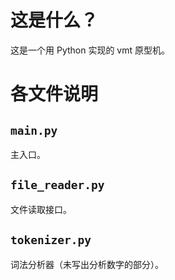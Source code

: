 # 这是什么？
这是一个用 Python 实现的 vmt 原型机。

# 各文件说明
## `main.py`
主入口。

## `file_reader.py`
文件读取接口。

## `tokenizer.py`
词法分析器（未写出分析数字的部分）。